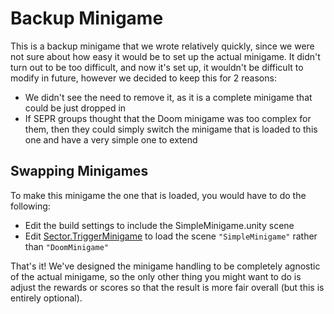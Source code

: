 # Backup Minigame

This is a backup minigame that we wrote relatively quickly, since we were not sure about how easy it would be to set up the actual minigame. It didn't turn out to be too difficult, and now it's set up, it wouldn't be difficult to modify in future, however we decided to keep this for 2 reasons:

- We didn't see the need to remove it, as it is a complete minigame that could be just dropped in
- If SEPR groups thought that the Doom minigame was too complex for them, then they could simply switch the minigame that is loaded to this one and have a very simple one to extend

## Swapping Minigames

To make this minigame the one that is loaded, you would have to do the following:

- Edit the build settings to include the SimpleMinigame.unity scene
- Edit [Sector.TriggerMinigame](/Assets/Scripts/Sector.cs#L172-L178) to load the scene `"SimpleMinigame"` rather than `"DoomMinigame"`

That's it! We've designed the minigame handling to be completely agnostic of the actual minigame, so the only other thing you might want to do is adjust the rewards or scores so that the result is more fair overall (but this is entirely optional).